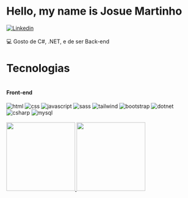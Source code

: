 <h1>Hello, my name is Josue Martinho</h1>

[![Linkedin](https://img.shields.io/badge/LinkedIn-0077B5?style=for-the-badge&logo=linkedin&logoColor=white)](https://www.linkedin.com/in/josue-martinho-415446203/)
<br><br>
:computer: Gosto de C#, .NET, e de ser Back-end 
<h1>Tecnologias</h1>
<div style="display: inline-block">
<h4>Front-end</h4>
<img align="center "alt="html" src="https://img.shields.io/badge/HTML5-E34F26?style=for-the-badge&logo=html5&logoColor=white"/>
<img align="center "alt="css" src="https://img.shields.io/badge/CSS3-1572B6?style=for-the-badge&logo=css3&logoColor=white"/>
<img align="center "alt="javascript" src="https://img.shields.io/badge/JavaScript-323330?style=for-the-badge&logo=javascript&logoColor=F7DF1E"/>
<img align="center "alt="sass" src="https://img.shields.io/badge/Sass-CC6699?style=for-the-badge&logo=sass&logoColor=white"/>
<img align="center "alt="tailwind" src="https://img.shields.io/badge/Tailwind_CSS-38B2AC?style=for-the-badge&logo=tailwind-css&logoColor=white"/>
<img align="center "alt="bootstrap" src="https://img.shields.io/badge/Bootstrap-563D7C?style=for-the-badge&logo=bootstrap&logoColor=white"/>
<img align="center "alt="dotnet" src="https://img.shields.io/badge/.NET-5C2D91?style=for-the-badge&logo=.net&logoColor=white"/><br>
<img align="center "alt="csharp" src="https://img.shields.io/badge/C%23-239120?style=for-the-badge&logo=c-sharp&logoColor=white"/>
<img align="center "alt="mysql" src="https://img.shields.io/badge/MySQL-00000F?style=for-the-badge&logo=mysql&logoColor=white"/><br><br>
</div>
<div align="left">
  <a href="https://github.com/josuemartinho">
  <img height="180em" src="https://github-readme-stats.vercel.app/api?username=josuemartinho&show_icons=true&theme=radical&count_private=true"/>
  <img height="180em" src="https://github-readme-stats.vercel.app/api/top-langs/?username=josuemartinho&layout=compact&theme=radical"/>
</div>


